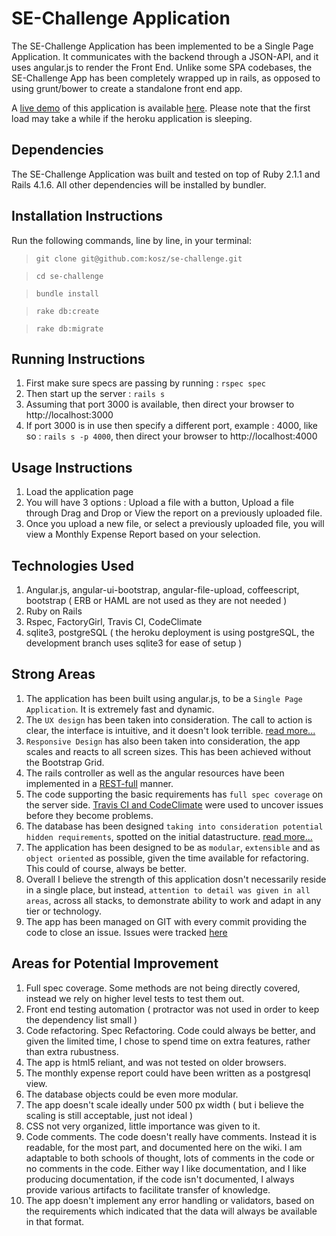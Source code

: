 # SE-Challenge Application
The SE-Challenge Application has been implemented to be a Single Page Application. It communicates with the backend through a JSON-API, and it uses angular.js to render the Front End.
Unlike some SPA codebases, the SE-Challenge App has been completely wrapped up in rails, as opposed to using grunt/bower to create a standalone front end app. 

A [live demo](http://se-challenge.herokuapp.com/) of this application is available [here](http://se-challenge.herokuapp.com/). Please note that the first load may take a while if the heroku application is sleeping. 

## Dependencies

The SE-Challenge Application was built and tested on top of Ruby 2.1.1 and Rails 4.1.6. All other dependencies will be installed by bundler.

## Installation Instructions
Run the following commands, line by line, in your terminal: 
> `git clone git@github.com:kosz/se-challenge.git`

> `cd se-challenge`

> `bundle install`

> `rake db:create`

> `rake db:migrate`

## Running Instructions
1. First make sure specs are passing by running : `rspec spec`
1. Then start up the server : `rails s`
1. Assuming that port 3000 is available, then direct your browser to http://localhost:3000
1. If port 3000 is in use then specify a different port, example : 4000, like so : `rails s -p 4000`, then direct your browser to http://localhost:4000

## Usage Instructions
1. Load the application page
1. You will have 3 options : Upload a file with a button, Upload a file through Drag and Drop or View the report on a previously uploaded file. 
1. Once you upload a new file, or select a previously uploaded file, you will view a Monthly Expense Report based on your selection. 

## Technologies Used
1. Angular.js, angular-ui-bootstrap, angular-file-upload, coffeescript, bootstrap ( ERB or HAML are not used as they are not needed )
1. Ruby on Rails
1. Rspec, FactoryGirl, Travis CI, CodeClimate   
1. sqlite3, postgreSQL ( the heroku deployment is using postgreSQL, the development branch uses sqlite3 for ease of setup )

## Strong Areas
1. The application has been built using angular.js, to be a `Single Page Application`. It is extremely fast and dynamic. 
1. The `UX design` has been taken into consideration. The call to action is clear, the interface is intuitive, and it doesn't look terrible. [read more...](https://github.com/kosz/se-challenge/wiki/UX-and-Responsive-Design)
1. `Responsive Design` has also been taken into consideration, the app scales and reacts to all screen sizes. This has been achieved without the Bootstrap Grid.
1. The rails controller as well as the angular resources have been implemented in a [REST-full](https://github.com/kosz/se-challenge/wiki/REST-full-implementation) manner. 
1. The code supporting the basic requirements has `full spec coverage` on the server side. [Travis CI and CodeClimate](https://github.com/kosz/se-challenge/wiki/Continuous-Integration) were used to uncover issues before they become problems.   
1. The database has been designed `taking into consideration potential hidden requirements`, spotted on the initial datastructure.  [read more...](https://github.com/kosz/se-challenge/wiki/Database-Modeling)
1. The application has been designed to be as `modular`, `extensible` and as `object oriented` as possible, given the time available for refactoring. This could of course, always be better.
1. Overall I believe the strength of this application dosn't necessarily reside in a single place, but instead, `attention to detail was given in all areas`, across all stacks, to demonstrate ability to work and adapt in any tier or technology.
1. The app has been managed on GIT with every commit providing the code to close an issue. Issues were tracked [here](https://github.com/kosz/se-challenge/issues?q=is%3Aissue+is%3Aclosed)

## Areas for Potential Improvement
1. Full spec coverage. Some methods are not being directly covered, instead we rely on higher level tests to test them out. 
1. Front end testing automation ( protractor was not used in order to keep the dependency list small )
1. Code refactoring. Spec Refactoring. Code could always be better, and given the limited time, I chose to spend time on extra features, rather than extra rubustness.
1. The app is html5 reliant, and was not tested on older browsers.  
1. The monthly expense report could have been written as a postgresql view.
1. The database objects could be even more modular.
1. The app doesn't scale ideally under 500 px width ( but i believe the scaling is still acceptable, just not ideal )
1. CSS not very organized, little importance was given to it.
1. Code comments. The code doesn't really have comments. Instead it is readable, for the most part, and documented here on the wiki. I am adaptable to both schools of thought, lots of comments in the code or no comments in the code. Either way I like documentation, and I like producing documentation, if the code isn't documented, I always provide various artifacts to facilitate transfer of knowledge. 
1. The app doesn't implement any error handling or validators, based on the requirements which indicated that the data will always be available in that format.
